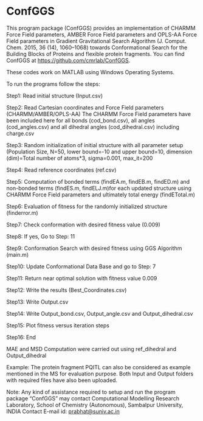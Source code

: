 # ConfGGS

This program package (ConfGGS) provides an implementation of CHARMM Force Field parameters, AMBER Force Field parameters and OPLS-AA Force Field parameters in Gradient Gravitational Search Algorithm (J. Comput. Chem. 2015, 36 (14), 1060–1068) towards Conformational Search for the Building Blocks of Proteins and flexible protein fragments. You can find ConfGGS at https://github.com/cmrlab/ConfGGS.

These codes work on MATLAB using Windows Operating Systems.

To run the programs follow the steps:

Step1: Read initial structure (Input.csv)

Step2: Read Cartesian coordinates and Force Field parameters (CHARMM/AMBER/OPLS-AA) The CHARMM Force Field parameters have been included here for all bonds (cod_bond.csv), all angles (cod_angles.csv) and all dihedral angles (cod_dihedral.csv) including charge.csv

Step3: Random initialization of initial structure with all parameter setup (Population Size, N=50, lower bound=-10 and upper bound=10, dimension (dim)=Total number of atoms*3, sigma=0.001, max_it=200

Step4: Read reference coordinates (ref.csv)

Step5: Computation of bonded terms (findEA.m, findEB.m, findED.m) and non-bonded terms (findES.m, findELJ.m)for each updated structure using CHARMM Force Field parameters and ultimately total energy (findETotal.m)

Step6: Evaluation of fitness for the randomly initialized structure (finderror.m)

Step7: Check conformation with desired fitness value (0.009)

Step8: If yes, Go to Step: 11

Step9: Conformation Search with desired fitness using GGS Algorithm (main.m)

Step10: Update Conformational Data Base and go to Step: 7

Step11: Return near optimal solution with fitness value 0.009

Step12: Write the results (Best_Coordinates.csv)

Step13: Write Output.csv

Step14: Write Output_bond.csv, Output_angle.csv and Output_dihedral.csv

Step15: Plot fitness versus iteration steps

Step16: End

MAE and MSD Computation were carried out using ref_dihedral and Output_dihedral

Example: The protein fragment PQITL can also be considered as example mentioned in the MS for evaluation purpose. Both Input and Output folders with required files have also been uploaded.

Note: Any kind of assistance required to setup and run the program package “ConfGGS” may contact Computational Modelling Research Laboratory, School of Chemistry (Autonomous), Sambalpur University, INDIA Contact E-mail id: prabhat@suniv.ac.in

